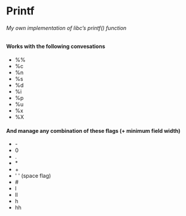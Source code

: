 # Printf
###### _My own implementation of libc’s printf() function_

#### Works with the following convesations
- %%
- %c
- %n
- %s
- %d
- %i
- %p
- %u
- %x
- %X

#### And manage any combination of these flags (+ minimum field width)
- \-
- 0
- .
- \*
- \+
- ' ' (space flag)
- \#
- l
- ll
- h
- hh
